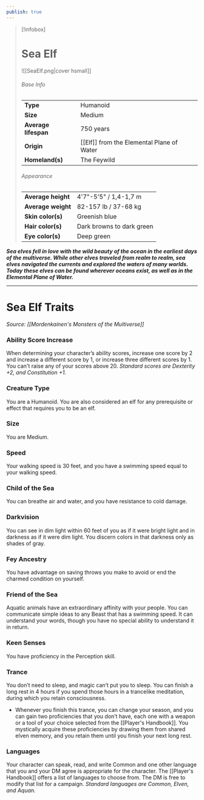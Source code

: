 ```yaml
---
publish: true
---
```

> [!infobox]
> # Sea Elf
> ![[SeaElf.png|cover hsmall]]
> ###### Base Info
> | | |  
> |---|---|  
> | **Type** | Humanoid |
> | **Size** | Medium |
> | **Average lifespan** | 750 years |
> | **Origin** | [[Elf]] from the Elemental Plane of Water |
> | **Homeland(s)** | The Feywild |
> ###### Appearance
> | | |  
> |---|---|  
> | **Average height** | 4'7"-5'5" / 1,4-1,7 m |
> | **Average weight** | 82-157 lb / 37-68 kg |
> | **Skin color(s)** | Greenish blue |
> | **Hair color(s)** | Dark browns to dark green |
> | **Eye color(s)** | Deep green |

***Sea elves fell in love with the wild beauty of the ocean in the earliest days of the multiverse. While other elves traveled from realm to realm, sea elves navigated the currents and explored the waters of many worlds. Today these elves can be found wherever oceans exist, as well as in the Elemental Plane of Water.***
***
# Sea Elf Traits
*Source: [[Mordenkainen's Monsters of the Multiverse]]*
### Ability Score Increase
When determining your character’s ability scores, increase one score by 2 and increase a different score by 1, or increase three different scores by 1. You can't raise any of your scores above 20.
*Standard scores are Dexterity +2, and Constitution +1.*
### Creature Type
You are a Humanoid. You are also considered an elf for any prerequisite or effect that requires you to be an elf.
### Size
You are Medium.
### Speed
Your walking speed is 30 feet, and you have a swimming speed equal to your walking speed.
### Child of the Sea
You can breathe air and water, and you have resistance to cold damage.
### Darkvision
You can see in dim light within 60 feet of you as if it were bright light and in darkness as if it were dim light. You discern colors in that darkness only as shades of gray.
### Fey Ancestry
You have advantage on saving throws you make to avoid or end the charmed condition on yourself.
### Friend of the Sea
Aquatic animals have an extraordinary affinity with your people. You can communicate simple ideas to any Beast that has a swimming speed. It can understand your words, though you have no special ability to understand it in return.
### Keen Senses
You have proficiency in the Perception skill.
### Trance
You don’t need to sleep, and magic can’t put you to sleep. You can finish a long rest in 4 hours if you spend those hours in a trancelike meditation, during which you retain consciousness.
- Whenever you finish this trance, you can change your season, and you can gain two proficiencies that you don’t have, each one with a weapon or a tool of your choice selected from the [[Player's Handbook]]. You mystically acquire these proficiencies by drawing them from shared elven memory, and you retain them until you finish your next long rest.
### Languages
Your character can speak, read, and write Common and one other language that you and your DM agree is appropriate for the character. The [[Player's Handbook]] offers a list of languages to choose from. The DM is free to modify that list for a campaign.
*Standard languages are Common, Elven, and Aquan.*